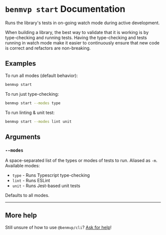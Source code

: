 # `benmvp start` Documentation

Runs the library's tests in on-going watch mode during active development. 

When building a library, the best way to validate that it is working is by type-checking and running tests. Having the type-checking and tests running in watch mode make it easier to continuously ensure that new code is correct and refactors are non-breaking.

## Examples

To run all modes (default behavior):

```sh
benmvp start
```

To run just type-checking:

```sh
benmvp start --modes type
```

To run linting & unit test:

```sh
benmvp start --modes lint unit
```

## Arguments

### `--modes`

A space-separated list of the types or modes of tests to run. Aliased as `-m`. Available modes:

- `type` - Runs Typescript type-checking
- `lint` - Runs ESLint
- `unit` - Runs Jest-based unit tests

Defaults to all modes.

---

## More help

Still unsure of how to use `@benmvp/cli`? [Ask for help](https://github.com/benmvp/benmvp-cli/issues/new)!
